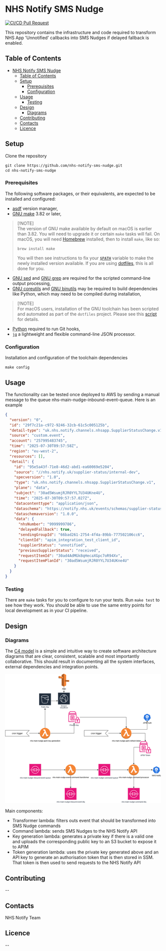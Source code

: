 # NHS Notify SMS Nudge

[![CI/CD Pull Request](https://github.com/NHSDigital/nhs-notify-sms-nudge/actions/workflows/cicd-1-pull-request.yaml/badge.svg)](https://github.com/NHSDigital/nhs-notify-sms-nudge/actions/workflows/cicd-1-pull-request.yaml)

This repository contains the infrastructure and code required to transform NHS App 'Unnotified' callbacks into SMS Nudges if delayed fallback is enabled.

## Table of Contents

- [NHS Notify SMS Nudge](#nhs-notify-sms-nudge)
  - [Table of Contents](#table-of-contents)
  - [Setup](#setup)
    - [Prerequisites](#prerequisites)
    - [Configuration](#configuration)
  - [Usage](#usage)
    - [Testing](#testing)
  - [Design](#design)
    - [Diagrams](#diagrams)
  - [Contributing](#contributing)
  - [Contacts](#contacts)
  - [Licence](#licence)

## Setup

Clone the repository

```shell
git clone https://github.com/nhs-notify-sms-nudge.git
cd nhs-notify-sms-nudge
```

### Prerequisites

The following software packages, or their equivalents, are expected to be installed and configured:

- [asdf](https://asdf-vm.com/) version manager,
- [GNU make](https://www.gnu.org/software/make/) 3.82 or later,

> [!NOTE]<br>
> The version of GNU make available by default on macOS is earlier than 3.82. You will need to upgrade it or certain `make` tasks will fail. On macOS, you will need [Homebrew](https://brew.sh/) installed, then to install `make`, like so:
>
> ```shell
> brew install make
> ```
>
> You will then see instructions to fix your [`$PATH`](https://github.com/nhs-england-tools/dotfiles/blob/main/dot_path.tmpl) variable to make the newly installed version available. If you are using [dotfiles](https://github.com/nhs-england-tools/dotfiles), this is all done for you.

- [GNU sed](https://www.gnu.org/software/sed/) and [GNU grep](https://www.gnu.org/software/grep/) are required for the scripted command-line output processing,
- [GNU coreutils](https://www.gnu.org/software/coreutils/) and [GNU binutils](https://www.gnu.org/software/binutils/) may be required to build dependencies like Python, which may need to be compiled during installation,

> [!NOTE]<br>
> For macOS users, installation of the GNU toolchain has been scripted and automated as part of the `dotfiles` project. Please see this [script](https://github.com/nhs-england-tools/dotfiles/blob/main/assets/20-install-base-packages.macos.sh) for details.

- [Python](https://www.python.org/) required to run Git hooks,
- [`jq`](https://jqlang.github.io/jq/) a lightweight and flexible command-line JSON processor.

### Configuration

Installation and configuration of the toolchain dependencies

```shell
make config
```

## Usage

The functionality can be tested once deployed to AWS by sending a manual message to the queue nhs-main-nudge-inbound-event-queue. Here is an example

```json
{
  "version": "0",
  "id": "29f7c21a-c972-9246-32cb-61c5c005125b",
  "detail-type": "uk.nhs.notify.channels.nhsapp.SupplierStatusChange.v1",
  "source": "custom.event",
  "account": "257995483745",
  "time": "2025-07-30T09:57:58Z",
  "region": "eu-west-2",
  "resources": [],
  "detail": {
    "id": "95e5a43f-71e8-46d2-abd1-ea60069e5204",
    "source": "//nhs.notify.uk/supplier-status/internal-dev",
    "specversion": "1.0",
    "type": "uk.nhs.notify.channels.nhsapp.SupplierStatusChange.v1",
    "plane": "data",
    "subject": "30ad5WsumjRJR0YYL7U34UKne4U",
    "time": "2025-07-30T09:57:57.027Z",
    "datacontenttype": "application/json",
    "dataschema": "https://notify.nhs.uk/events/schemas/supplier-status/v1.json",
    "dataschemaversion": "1.0.0",
    "data": {
      "nhsNumber": "9999999786",
      "delayedFallback": true,
      "sendingGroupId": "66bad261-2754-4f4a-89bb-777502106cc6",
      "clientId": "apim_integration_test_client_id",
      "supplierStatus": "unnotified",
      "previousSupplierStatus": "received",
      "requestItemId": "30ad4AdMGk8qHecaXGpc7oR94Xv",
      "requestItemPlanId": "30ad5WsumjRJR0YYL7U34UKne4U"
    }
  }
}
```

### Testing

There are `make` tasks for you to configure to run your tests. Run `make test` to see how they work. You should be able to use the same entry points for local development as in your CI pipeline.

## Design

### Diagrams

The [C4 model](https://c4model.com/) is a simple and intuitive way to create software architecture diagrams that are clear, consistent, scalable and most importantly collaborative. This should result in documenting all the system interfaces, external dependencies and integration points.

![SMS Nudge](./docs/diagrams/SMS_Nudge.drawio.png)

Main components:

- Transformer lambda: filters outs event that should be transformed into SMS Nudge commands
- Command lambda: sends SMS Nudges to the NHS Notify API
- Key generation lambda: generates a private key if there is a valid one and uploads the corresponding public key to an S3 bucket to expose it to APIM
- Token generation lambda: uses the private key generated above and an API key to generate an authorisation token that is then stored in SSM. That token is then used to send requests to the NHS Notify API

## Contributing

--

## Contacts

NHS Notify Team

## Licence

--
